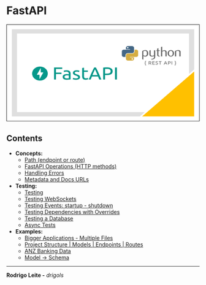 # FastAPI

![logo](res/logo.png)

## Contents

 - **Concepts:**
   - [Path (endpoint or route)](modules/path.md)
   - [FastAPI Operations (HTTP methods)](modules/operations.md)
   - [Handling Errors](https://fastapi.tiangolo.com/tutorial/handling-errors/)
   - [Metadata and Docs URLs](https://fastapi.tiangolo.com/tutorial/metadata/)
 - **Testing:**
   - [Testing](https://fastapi.tiangolo.com/tutorial/testing/)
   - [Testing WebSockets](https://fastapi.tiangolo.com/advanced/testing-websockets/)
   - [Testing Events: startup - shutdown](https://fastapi.tiangolo.com/advanced/testing-events/)
   - [Testing Dependencies with Overrides](https://fastapi.tiangolo.com/advanced/testing-dependencies/)
   - [Testing a Database](https://fastapi.tiangolo.com/advanced/testing-database/)
   - [Async Tests](https://fastapi.tiangolo.com/advanced/async-tests/)
 - **Examples:**
   - [Bigger Applications - Multiple Files](https://fastapi.tiangolo.com/tutorial/bigger-applications/)
   - [Project Structure | Models | Endpoints | Routes](modules/examples/sample-fastapi-mysql-app)
   - [ANZ Banking Data](modules/examples/banking-data)
   - [Model → Schema](modules/model-schema.md)

---

**Rodrigo Leite -** *drigols*
